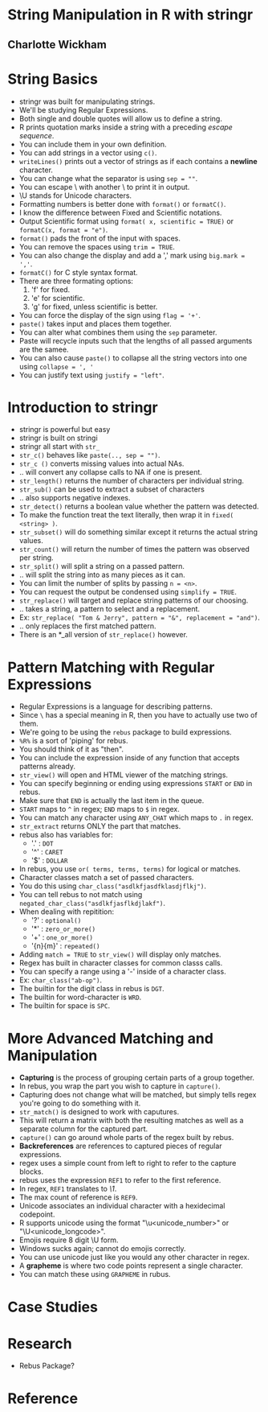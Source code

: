 # String Manipulation in R with stringr
## Charlotte Wickham

# String Basics
- stringr was built for manipulating strings.
- We'll be studying Regular Expressions.
- Both single and double quotes will allow us to define a string.
- R prints quotation marks inside a string with a preceding *escape sequence*.
- You can include them in your own definition.
- You can add strings in a vector using `c()`.
- `writeLines()` prints out a vector of strings as if each contains a **newline** character.
- You can change what the separator is using `sep = ""`.
- You can escape \ with another \ to print it in output.
- \U stands for Unicode characters.
- Formatting numbers is better done with `format()` or `formatC()`.
- I know the difference between Fixed and Scientific notations.
- Output Scientific format using `format( x, scientific = TRUE)` or `formatC(x, format = "e")`.
- `format()` pads the front of the input with spaces.
- You can remove the spaces using `trim = TRUE`.
- You can also change the display and add a ',' mark using `big.mark = ','`.
- `formatC()` for C style syntax format.
- There are three formating options:
	1. 'f' for fixed.
	2. 'e' for scientific.
	3. 'g' for fixed, unless scientific is better.
- You can force the display of the sign using `flag = '+'`.
- `paste()` takes input and places them together.
- You can alter what combines them using the `sep` parameter.
- Paste will recycle inputs such that the lengths of all passed arguments are the samee.
- You can also cause `paste()` to collapse all the string vectors into one using `collapse = ', '`
- You can justify text using `justify = "left"`.

# Introduction to stringr
- stringr is powerful but easy
- stringr is built on stringi
- stringr all start with `str_`
- `str_c()` behaves like `paste(.., sep = "")`.
- `str_c ()` converts missing values into actual NAs.
- .. will convert any collapse calls to NA if one is present.
- `str_length()` returns the number of characters per individual string.
- `str_sub()` can be used to extract a subset of characters
- .. also supports negative indexes.
- `str_detect()` returns a boolean value whether the pattern was detected.
- To make the function treat the text literally, then wrap it in `fixed( <string> )`.
- `str_subset()` will do something similar except it returns the actual string values.
- `str_count()` will return the number of times the pattern was observed per string.
- `str_split()` will split a string on a passed pattern.
- .. will split the string into as many pieces as it can.
- You can limit the number of splits by passing `n = <n>`.
- You can request the output be condensed using `simplify = TRUE`.
- `str_replace()` will target and replace string patterns of our choosing.
- .. takes a string, a pattern to select and a replacement.
- Ex: `str_replace( "Tom & Jerry", pattern = "&", replacement = "and")`.
- .. only replaces the first matched pattern.
- There is an *_all version of `str_replace()` however.


# Pattern Matching with Regular Expressions
- Regular Expressions is a language for describing patterns.
- Since `\` has a special meaning in R, then you have to actually use two of them.
- We're going to be using the `rebus` package to build expressions.
- `%R%` is a sort of 'piping' for rebus.
- You should think of it as "then".
- You can include the expression inside of any function that accepts patterns already.
- `str_view()` will open and HTML viewer of the matching strings.
- You can specify beginning or ending using expressions `START` or `END` in rebus.
- Make sure that `END` is actually the last item in the queue.
- `START` maps to `^` in regex; `END` maps to `$` in regex.
- You can match any character using `ANY_CHAT` which maps to `.` in regex.
- `str_extract` returns ONLY the part that matches.
- rebus also has variables for:
	- '.' : `DOT`
	- '^' : `CARET`
	- '$' : `DOLLAR`
- In rebus, you use `or( terms, terms, terms)` for logical or matches.
- Character classes match a set of passed characters.
- You do this using `char_class("asdlkfjasdfklasdjflkj")`.
- You can tell rebus to not match using `negated_char_class("asdlkfjasflkdjlakf")`.
- When dealing with repitition:
	- '?'      : `optional()`
	- '*'      : `zero_or_more()`
	- '+'      : `one_or_more()`
	- '{n}{m}' : `repeated()`
- Adding `match = TRUE` to `str_view()` will display only matches.
- Regex has built in character classes for common classs calls.
- You can specify a range using a '-' inside of a character class.
- Ex: `char_class("ab-op")`.
- The builtin for the digit class in rebus is `DGT`.
- The builtin for word-character is `WRD`.
- The builtin for space is `SPC`.

# More Advanced Matching and Manipulation
- **Capturing** is the process of grouping certain parts of a group together.
- In rebus, you wrap the part you wish to capture in `capture()`.
- Capturing does not change what will be matched, but simply tells regex you're going to do something with it.
- `str_match()` is designed to work with caputures.
- This will return a matrix with both the resulting matches as well as a separate column for the captured part.
- `capture()` can go around whole parts of the regex built by rebus.
- **Backreferences** are references to captured pieces of regular expressions.
- regex uses a simple count from left to right to refer to the capture blocks.
- rebus uses the expression `REF1` to refer to the first reference.
- In regex, `REF1` translates to *\1*.
- The max count of reference is `REF9`.
- Unicode associates an individual character with a hexidecimal codepoint.
- R supports unicode using the format "\u<unicode_number>" or "\U<unicode_longcode>".
- Emojis require 8 digit \U form.
- Windows sucks again; cannot do emojis correctly.
- You can use unicode just like you would any other character in regex.
- A **grapheme** is where two code points represent a single character.
- You can match these using `GRAPHEME` in rubus.

# Case Studies


# Research
- Rebus Package?


# Reference
